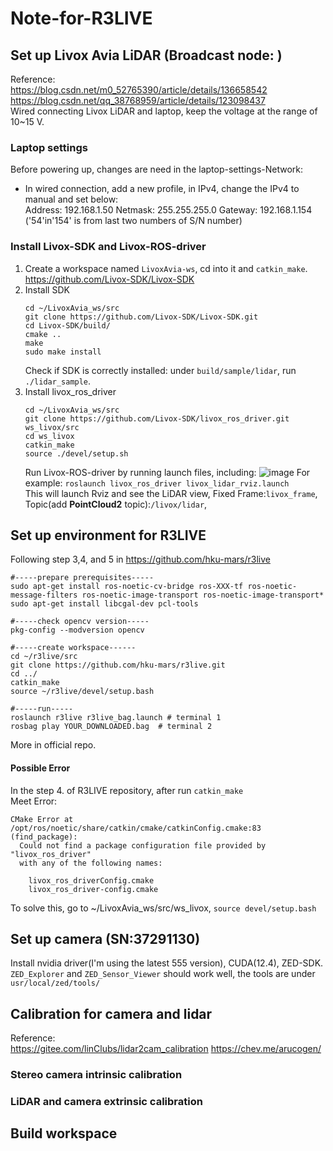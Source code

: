 # Note-for-R3LIVE

## Set up Livox Avia LiDAR (Broadcast node: )
Reference:  
https://blog.csdn.net/m0_52765390/article/details/136658542  
https://blog.csdn.net/qq_38768959/article/details/123098437  
Wired connecting Livox LiDAR and laptop, keep the voltage at the range of 10~15 V.

### Laptop settings
Before powering up, changes are need in the laptop-settings-Network:
- In wired connection, add a new profile, in IPv4, change the IPv4 to manual and set below:  
   Address: 192.168.1.50    Netmask: 255.255.255.0    Gateway: 192.168.1.154 ('54'in'154' is from last two numbers of S/N number)

### Install Livox-SDK and Livox-ROS-driver
1. Create a workspace named `LivoxAvia-ws`, cd into it and `catkin_make`.  
   https://github.com/Livox-SDK/Livox-SDK 
2. Install SDK   
   ```
   cd ~/LivoxAvia_ws/src
   git clone https://github.com/Livox-SDK/Livox-SDK.git
   cd Livox-SDK/build/
   cmake ..
   make
   sudo make install
   ```
   Check if SDK is correctly installed: under `build/sample/lidar`, run `./lidar_sample`.
3. Install livox_ros_driver
   ```
   cd ~/LivoxAvia_ws/src
   git clone https://github.com/Livox-SDK/livox_ros_driver.git ws_livox/src
   cd ws_livox
   catkin_make
   source ./devel/setup.sh
   ```
   Run Livox-ROS-driver by running launch files, including:
   ![image](https://github.com/AmberOlivia/Note-for-R3LIVE/assets/74347715/9b563386-fbff-4165-a795-dd9d2dfeab2a)
   For example: `roslaunch livox_ros_driver livox_lidar_rviz.launch`  
   This will launch Rviz and see the LiDAR view, Fixed Frame:`livox_frame`, Topic(add **PointCloud2** topic):`/livox/lidar`, 
   
## Set up environment for R3LIVE
Following step 3,4, and 5 in https://github.com/hku-mars/r3live  
```
#-----prepare prerequisites-----
sudo apt-get install ros-noetic-cv-bridge ros-XXX-tf ros-noetic-message-filters ros-noetic-image-transport ros-noetic-image-transport*
sudo apt-get install libcgal-dev pcl-tools

#-----check opencv version-----
pkg-config --modversion opencv

#-----create workspace------
cd ~/r3live/src
git clone https://github.com/hku-mars/r3live.git
cd ../
catkin_make
source ~/r3live/devel/setup.bash

#-----run-----
roslaunch r3live r3live_bag.launch # terminal 1
rosbag play YOUR_DOWNLOADED.bag  # terminal 2
```
More in official repo.

#### Possible Error
In the step 4. of R3LIVE repository, after run `catkin_make`  
Meet Error:
```
CMake Error at /opt/ros/noetic/share/catkin/cmake/catkinConfig.cmake:83 (find_package):
  Could not find a package configuration file provided by "livox_ros_driver"
  with any of the following names:

    livox_ros_driverConfig.cmake
    livox_ros_driver-config.cmake
```
To solve this, go to ~/LivoxAvia_ws/src/ws_livox, `source devel/setup.bash`


## Set up camera (SN:37291130)
Install nvidia driver(I'm using the latest 555 version), CUDA(12.4), ZED-SDK. 
`ZED_Explorer` and `ZED_Sensor_Viewer` should work well, the tools are under `usr/local/zed/tools/`

## Calibration for camera and lidar
Reference:  
https://gitee.com/linClubs/lidar2cam_calibration
https://chev.me/arucogen/

### Stereo camera intrinsic calibration


### LiDAR and camera extrinsic calibration





## Build workspace
